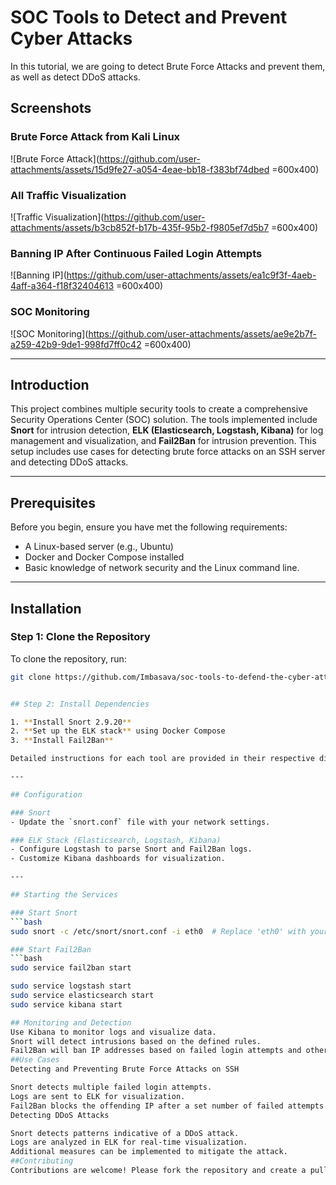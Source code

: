 
# SOC Tools to Detect and Prevent Cyber Attacks

In this tutorial, we are going to detect Brute Force Attacks and prevent them, as well as detect DDoS attacks.

## Screenshots

### Brute Force Attack from Kali Linux
![Brute Force Attack](https://github.com/user-attachments/assets/15d9fe27-a054-4eae-bb18-f383bf74dbed =600x400)

### All Traffic Visualization
![Traffic Visualization](https://github.com/user-attachments/assets/b3cb852f-b17b-435f-95b2-f9805ef7d5b7 =600x400)

### Banning IP After Continuous Failed Login Attempts
![Banning IP](https://github.com/user-attachments/assets/ea1c9f3f-4aeb-4aff-a364-f18f32404613 =600x400)

### SOC Monitoring
![SOC Monitoring](https://github.com/user-attachments/assets/ae9e2b7f-a259-42b9-9de1-998fd7ff0c42 =600x400)

---

## Introduction

This project combines multiple security tools to create a comprehensive Security Operations Center (SOC) solution. The tools implemented include **Snort** for intrusion detection, **ELK (Elasticsearch, Logstash, Kibana)** for log management and visualization, and **Fail2Ban** for intrusion prevention. This setup includes use cases for detecting brute force attacks on an SSH server and detecting DDoS attacks.

---

## Prerequisites

Before you begin, ensure you have met the following requirements:
- A Linux-based server (e.g., Ubuntu)
- Docker and Docker Compose installed
- Basic knowledge of network security and the Linux command line.

---

## Installation

### Step 1: Clone the Repository

To clone the repository, run:
```bash
git clone https://github.com/Imbasava/soc-tools-to-defend-the-cyber-attack.git


## Step 2: Install Dependencies

1. **Install Snort 2.9.20**
2. **Set up the ELK stack** using Docker Compose
3. **Install Fail2Ban**

Detailed instructions for each tool are provided in their respective directories within the repository.

---

## Configuration

### Snort
- Update the `snort.conf` file with your network settings.

### ELK Stack (Elasticsearch, Logstash, Kibana)
- Configure Logstash to parse Snort and Fail2Ban logs.
- Customize Kibana dashboards for visualization.

---

## Starting the Services

### Start Snort
```bash
sudo snort -c /etc/snort/snort.conf -i eth0  # Replace 'eth0' with your network interface

### Start Fail2Ban
```bash
sudo service fail2ban start

sudo service logstash start
sudo service elasticsearch start
sudo service kibana start

## Monitoring and Detection
Use Kibana to monitor logs and visualize data.
Snort will detect intrusions based on the defined rules.
Fail2Ban will ban IP addresses based on failed login attempts and other criteria.
##Use Cases
Detecting and Preventing Brute Force Attacks on SSH

Snort detects multiple failed login attempts.
Logs are sent to ELK for visualization.
Fail2Ban blocks the offending IP after a set number of failed attempts.
Detecting DDoS Attacks

Snort detects patterns indicative of a DDoS attack.
Logs are analyzed in ELK for real-time visualization.
Additional measures can be implemented to mitigate the attack.
##Contributing
Contributions are welcome! Please fork the repository and create a pull request with your changes. Ensure that your code follows the project's coding standards and includes appropriate documentation.
